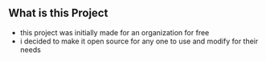 ## What is this Project
- this project was initially made for an organization for free
- i decided to make it open source for any one to use and modify for their needs
